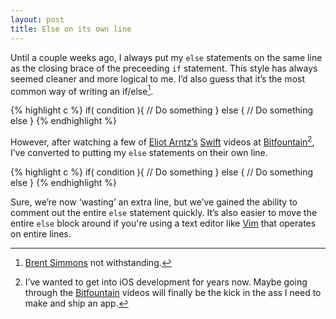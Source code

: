 ```yaml
---
layout: post
title: Else on its own line
---
```


Until a couple weeks ago, I always put my `else` statements on the same line as the closing brace of the preceeding `if` statement. This style has always seemed cleaner and more logical to me. I’d also guess that it’s the most common way of writing an if/else[^brent].

{% highlight c %}
if( condition ){
  // Do something
} else {
  // Do something else
}
{% endhighlight %}

However, after watching a few of [Eliot Arntz’s](https://twitter.com/EliotArntz) [Swift](http://developer.apple.com/swift) videos at [Bitfountain](http://bitfountain.io)[^iOS], I’ve converted to putting my `else` statements on their own line.

{% highlight c %}
if( condition ){
  // Do something
}
else {
  // Do something else
}
{% endhighlight %}

Sure, we’re now ‘wasting’ an extra line, but we’ve gained the ability to comment out the entire `else` statement quickly. It’s also easier to move the entire `else` block around if you're using a text editor like [Vim](http://en.wikipedia.org/wiki/Vim_%28text_editor%29) that operates on entire lines.

[^brent]: [Brent Simmons](http://inessential.com/2014/11/13/makes_commenting_out_difficult) not withstanding.

[^iOS]: I’ve wanted to get into iOS development for years now. Maybe going through the [Bitfountain](http://bitfountain.io) videos will finally be the kick in the ass I need to make and ship an app.